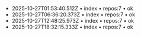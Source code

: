 - 2025-10-27T01:53:40.512Z • index • repos:7 • ok
- 2025-10-27T06:36:20.373Z • index • repos:7 • ok
- 2025-10-27T12:48:25.973Z • index • repos:7 • ok
- 2025-10-27T18:32:15.333Z • index • repos:7 • ok
